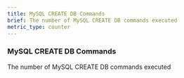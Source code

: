 ```yaml
---
title: MySQL CREATE DB Commands
brief: The number of MySQL CREATE DB commands executed
metric_type: counter
---
```

### MySQL CREATE DB Commands

The number of MySQL CREATE DB commands executed
